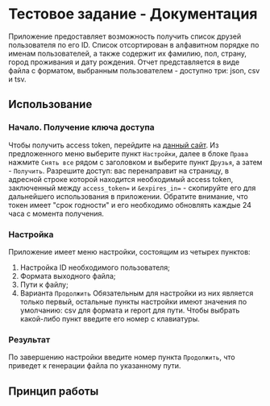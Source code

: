 # Тестовое задание - Документация
Приложение предоставляет возможность получить список друзей пользователя по его ID. Список отсортирован в алфавитном порядке по именам пользователей, а также содержит их фамилию,  пол, страну, город проживания и дату рождения.
Отчет представляется в виде файла с форматом, выбранным пользователем - доступно три: json, csv и tsv.

## Использование
### Начало. Получение ключа доступа
Чтобы получить access token, перейдите на [данный сайт](https://vkhost.github.io/). Из предложенного меню выберите пункт `Настройки`, далее в блоке `Права` нажмите `Снять все` рядом с заголовком и выберите пункт `Друзья`, а затем - `Получить`. Разрешите доступ: вас перенаправит на страницу, в адресной строке которой находится необходимый access token, заключенный между `access_token=` и `&expires_in=` - скопируйте его для дальнейшего использования в приложении.
Обратите внимание, что токен имеет "срок годности" и его необходимо обновлять каждые 24 часа с момента получения.

### Настройка
Приложение имеет меню настройки, состоящим из четырех пунктов: 
1. Настройка ID необходимого пользователя;
2. Формата выходного файла;
3. Пути к файлу; 
4. Варианта `Продолжить`
Обязательным для настройки из них является только первый, остальные пункты настройки имеют значения по умолчанию: csv для формата и report для пути. Чтобы выбрать какой-либо пункт введите его номер с клавиатуры.

### Результат
По завершению настройки введите номер пункта `Продолжить`, что приведет к генерации файла по указанному пути.

## Принцип работы
